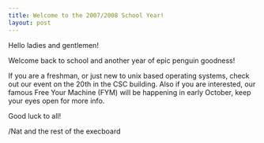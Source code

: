 ```yaml
---
title: Welcome to the 2007/2008 School Year!
layout: post
---
```

Hello ladies and gentlemen!

Welcome back to school and another year of epic penguin goodness!

If you are a freshman, or just new to unix based operating systems, check out our event on the 20th in the CSC building. Also if you are interested, our famous Free Your Machine (FYM) will be happening in early October, keep your eyes open for more info.

Good luck to all!  

 /Nat and the rest of the execboard


